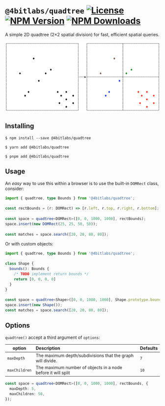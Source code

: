 # `@4bitlabs/quadtree` [![License][license]][npm] [![NPM Version][version]][npm] [![NPM Downloads][dl]][npm]

A simple 2D quadtree (2×2 spatial division) for fast, efficient spatial queries.

![Quadtree split illustration][quadtree-split-img]

## Installing

```shell
$ npm install --save @4bitlabs/quadtree
```

```shell
$ yarn add @4bitlabs/quadtree
```

```shell
$ pnpm add @4bitlabs/quadtree
```

## Usage

An _easy_ way to use this within a browser is to use the built-in `DOMRect` class, consider:

```ts
import { quadtree, type Bounds } from '@4bitlabs/quadtree';

const rectBounds = (r: DOMRect) => [r.left, r.top, r.right, r.bottom];

const space = quadtree<DOMRect>([0, 0, 1000, 1000], rectBounds);
space.insert(new DOMRect(25, 25, 50, 50));

const matches = space.search([20, 20, 80, 80]);
```

Or with custom objects:

```ts
import { quadtree, type Bounds } from '@4bitlabs/quadtree';

class Shape {
  bounds(): Bounds {
    /* TODO implement return bounds */
    return [0, 0, 0, 0]
  }
}

const space = quadtree<Shape>([0, 0, 1000, 1000], Shape.prototype.bounds);
space.insert(new Shape());
const matches = space.search([20, 20, 80, 80]);
```

## Options

`quadtree()` accept a third argument of `options`:

| option        | Description                                                  | Defaults |
| ------------- | :----------------------------------------------------------- | -------- |
| `maxDepth`    | The maximum depth/subdivisions that the graph will divide.   | `7`      |
| `maxChildren` | The maximum number of objects in a node before it will split | `10`     |

```ts
const space = quadtree<DOMRect>([0, 0, 1000, 1000], rectBounds, {
  maxDepth: 5,
  maxChildren: 50,
});
```

[quadtree]: https://en.wikipedia.org/wiki/Quadtree
[npm]: https://www.npmjs.com/package/@4bitlabs/quadtree
[version]: https://img.shields.io/npm/v/%404bitlabs%2Fquadtree
[license]: https://img.shields.io/npm/l/%404bitlabs%2Fquadtree
[dl]: https://img.shields.io/npm/dy/%404bitlabs%2Fquadtree
[quadtree-split-img]: https://github.com/32bitkid/4bitlabs.spatial/blob/main/quadtree-split.png?raw=true